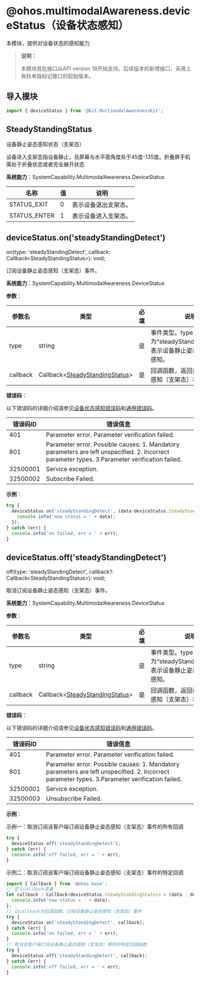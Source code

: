 # @ohos.multimodalAwareness.deviceStatus（设备状态感知）
本模块，提供对设备状态的感知能力

> **说明：**
>
> 本模块首批接口从API version 18开始支持。后续版本的新增接口，采用上角标单独标记接口的起始版本。

## 导入模块

```ts
import { deviceStatus } from '@kit.MultimodalAwarenessKit';
```

## SteadyStandingStatus

设备静止姿态感知状态（支架态）

设备进入支架态指设备静止，且屏幕与水平面角度处于45度-135度。折叠屏手机需处于折叠状态或者完全展开状态

**系统能力**：SystemCapability.MultimodalAwareness.DeviceStatus

| 名称                | 值   | 说明                   |
| ------------------- | ---- | ---------------------- |
| STATUS_EXIT  | 0    | 表示设备退出支架态。 |
| STATUS_ENTER | 1    | 表示设备进入支架态。 |

## deviceStatus.on('steadyStandingDetect')

 on(type: 'steadyStandingDetect', callback: Callback&lt;SteadyStandingStatus&gt;): void;

订阅设备静止姿态感知（支架态）事件。

**系统能力**：SystemCapability.MultimodalAwareness.DeviceStatus

**参数**：

| 参数名   | 类型                             | 必填 | 说明                                                         |
| -------- | -------------------------------- | ---- | ------------------------------------------------------------ |
| type     | string                           | 是   | 事件类型。type为“steadyStandingDetect”，表示设备静止姿态（支架态）感知。 |
| callback | Callback&lt;[SteadyStandingStatus](#SteadyStandingStatus)&gt; | 是   | 回调函数，返回设备静止姿态感知（支架态）状态信息。|

**错误码**：

以下错误码的详细介绍请参见[设备状态感知错误码](errorcode-deviceStatus.md)和[通用错误码](../errorcode-universal.md)。

| 错误码ID | 错误信息                                                     |
| -------- | ------------------------------------------------------------ |
| 401      | Parameter error. Parameter verification failed. |
| 801      | Parameter error. Possible causes: 1. Mandatory parameters are left unspecified. 2. Incorrect parameter types. 3.Parameter verification failed. |
| 32500001 | Service exception. |
| 32500002 | Subscribe Failed. |

**示例**：

  ```ts
  try {
    deviceStatus.on('steadyStandingDetect', (data:deviceStatus.SteadyStandingStatus) => {
      console.info('now status = ' + data);
    });
  } catch (err) {
    console.info('on failed, err = ' + err);
  }
  ```

## deviceStatus.off('steadyStandingDetect')

off(type: 'steadyStandingDetect', callback?: Callback&lt;SteadyStandingStatus&gt;): void;

取消订阅设备静止姿态感知（支架态）事件。

**系统能力**：SystemCapability.MultimodalAwareness.DeviceStatus

**参数**：

| 参数名   | 类型                             | 必填 | 说明                                                         |
| -------- | -------------------------------- | ---- | ------------------------------------------------------------ |
| type     | string                           | 是   | 事件类型。type为“steadyStandingDetect”，表示设备静止姿态（支架态）感知。 |
| callback | Callback&lt;[SteadyStandingStatus](#SteadyStandingStatus)&gt; | 是   | 回调函数，返回设备静止姿态感知（支架态）状态信息。|

**错误码**：

以下错误码的详细介绍请参见[设备状态感知错误码](errorcode-deviceStatus.md)和[通用错误码](../errorcode-universal.md)。

| 错误码ID | 错误信息                                                     |
| -------- | ------------------------------------------------------------ |
| 401      | Parameter error. Parameter verification failed. |
| 801      | Parameter error. Possible causes: 1. Mandatory parameters are left unspecified. 2. Incorrect parameter types. 3.Parameter verification failed. |
| 32500001 | Service exception. |
| 32500003 | Unsubscribe Failed. |

**示例**：

示例一：取消订阅该客户端订阅设备静止姿态感知（支架态）事件的所有回调

  ```ts
  try {
    deviceStatus.off('steadyStandingDetect');
  } catch (err) {
    console.info('off failed, err = ' + err);
  }
  ```

示例二：取消订阅该客户端订阅设备静止姿态感知（支架态）事件的特定回调

  ```ts
  import { Callback } from '@ohos.base';
  // 定义callback变量
  let callback : Callback<deviceStatus.SteadyStandingStatus> = (data : deviceStatus.SteadyStandingStatus) => {
    console.info('now status = ' + data);
  };
  // 以callback为回调函数，订阅设备静止姿态感知（支架态）事件
  try {
    deviceStatus.on('steadyStandingDetect', callback);
  } catch (err) {
    console.info('on failed, err = ' + err);
  }
  // 取消该客户端订阅设备静止姿态感知（支架态）事件的特定回调函数
  try {
    deviceStatus.off('steadyStandingDetect', callback);
  } catch (err) {
    console.info('off failed, err = ' + err);
  }
  ```